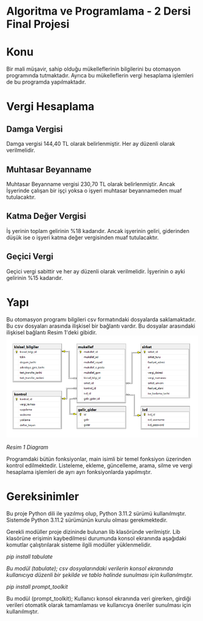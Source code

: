 #
# Algoritma ve Programlama - 2 Dersi Final Projesi

# Konu

Bir mali müşavir, sahip olduğu mükelleflerinin bilgilerini bu otomasyon programında tutmaktadır. Ayrıca bu mükelleflerin vergi hesaplama işlemleri de bu programda yapılmaktadır.

# Vergi Hesaplama

## Damga Vergisi

Damga vergisi 144,40 TL olarak belirlenmiştir. Her ay düzenli olarak verilmelidir.

## Muhtasar Beyanname

Muhtasar Beyanname vergisi 230,70 TL olarak belirlenmiştir. Ancak İşyerinde çalışan bir işçi yoksa o işyeri muhtasar beyannameden muaf tutulacaktır.

## Katma Değer Vergisi

İş yerinin toplam gelirinin %18 kadarıdır. Ancak işyerinin geliri, giderinden düşük ise o işyeri katma değer vergisinden muaf tutulacaktır.

## Geçici Vergi

Geçici vergi sabittir ve her ay düzenli olarak verilmelidir. İşyerinin o ayki gelirinin %15 kadarıdır.

# Yapı

Bu otomasyon programı bilgileri csv formatındaki dosyalarda saklamaktadır. Bu csv dosyaları arasında ilişkisel bir bağlantı vardır. Bu dosyalar arasındaki ilişkisel bağlantı Resim 1'deki gibidir.
![Resim 1 Diagram](https://raw.githubusercontent.com/m3t3h4n/mukellef-otomasyonu/main/diagram.png)

_Resim 1 Diagram_

Programdaki bütün fonksiyonlar, main isimli bir temel fonksiyon üzerinden kontrol edilmektedir. Listeleme, ekleme, güncelleme, arama, silme ve vergi hesaplama işlemleri de ayrı ayrı fonksiyonlarda yapılmıştır.

# Gereksinimler

Bu proje Python dili ile yazılmış olup, Python 3.11.2 sürümü kullanılmıştır. Sistemde Python 3.11.2 sürümünün kurulu olması gerekmektedir.

Gerekli modüller proje dizininde bulunan lib klasöründe verilmiştir. Lib klasörüne erişimin kaybedilmesi durumunda konsol ekranında aşağıdaki komutlar çalıştırılarak sisteme ilgili modüller yüklenmelidir.

_pip install tabulate_

_Bu modül (tabulate); csv dosyalarındaki verilerin konsol ekranında kullanıcıya düzenli bir şekilde ve tablo halinde sunulması için kullanılmıştır._

_pip install prompt\_toolkit_

Bu modül (prompt\_toolkit); Kullanıcı konsol ekranında veri girerken, girdiği verileri otomatik olarak tamamlaması ve kullanıcıya öneriler sunulması için kullanılmıştır.
